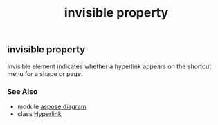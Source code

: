 ﻿---
title: invisible property
second_title: Aspose.Diagram for Python via .NET API References
description: 
type: docs
weight: 100
url: /python-net/aspose.diagram/hyperlink/invisible/
is_root: false
---

## invisible property


Invisible element indicates whether a hyperlink appears on the shortcut menu for a shape or page.

### See Also
* module [aspose.diagram](../../)
* class [Hyperlink](/diagram/python-net/aspose.diagram/hyperlink)

